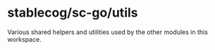
# stablecog/sc-go/utils

Various shared helpers and utilities used by the other modules in this workspace.